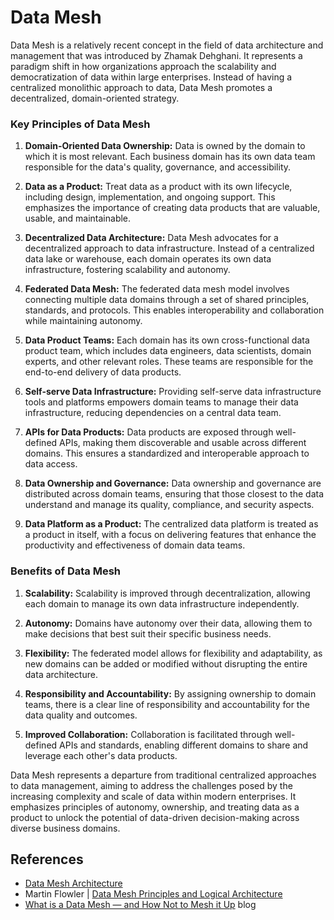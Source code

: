 # Data Mesh

Data Mesh is a relatively recent concept in the field of data architecture and management that was introduced by Zhamak Dehghani. It represents a paradigm shift in how organizations approach the scalability and democratization of data within large enterprises. Instead of having a centralized monolithic approach to data, Data Mesh promotes a decentralized, domain-oriented strategy.

### Key Principles of Data Mesh

1. **Domain-Oriented Data Ownership:**
   Data is owned by the domain to which it is most relevant. Each business domain has its own data team responsible for the data's quality, governance, and accessibility.

2. **Data as a Product:**
   Treat data as a product with its own lifecycle, including design, implementation, and ongoing support. This emphasizes the importance of creating data products that are valuable, usable, and maintainable.

3. **Decentralized Data Architecture:**
   Data Mesh advocates for a decentralized approach to data infrastructure. Instead of a centralized data lake or warehouse, each domain operates its own data infrastructure, fostering scalability and autonomy.

4. **Federated Data Mesh:**
   The federated data mesh model involves connecting multiple data domains through a set of shared principles, standards, and protocols. This enables interoperability and collaboration while maintaining autonomy.

5. **Data Product Teams:**
   Each domain has its own cross-functional data product team, which includes data engineers, data scientists, domain experts, and other relevant roles. These teams are responsible for the end-to-end delivery of data products.

6. **Self-serve Data Infrastructure:**
   Providing self-serve data infrastructure tools and platforms empowers domain teams to manage their data infrastructure, reducing dependencies on a central data team.

7. **APIs for Data Products:**
   Data products are exposed through well-defined APIs, making them discoverable and usable across different domains. This ensures a standardized and interoperable approach to data access.

8. **Data Ownership and Governance:**
   Data ownership and governance are distributed across domain teams, ensuring that those closest to the data understand and manage its quality, compliance, and security aspects.

9. **Data Platform as a Product:**
   The centralized data platform is treated as a product in itself, with a focus on delivering features that enhance the productivity and effectiveness of domain data teams.

### Benefits of Data Mesh

1. **Scalability:**
   Scalability is improved through decentralization, allowing each domain to manage its own data infrastructure independently.

2. **Autonomy:**
   Domains have autonomy over their data, allowing them to make decisions that best suit their specific business needs.

3. **Flexibility:**
   The federated model allows for flexibility and adaptability, as new domains can be added or modified without disrupting the entire data architecture.

4. **Responsibility and Accountability:**
   By assigning ownership to domain teams, there is a clear line of responsibility and accountability for the data quality and outcomes.

5. **Improved Collaboration:**
   Collaboration is facilitated through well-defined APIs and standards, enabling different domains to share and leverage each other's data products.

Data Mesh represents a departure from traditional centralized approaches to data management, aiming to address the challenges posed by the increasing complexity and scale of data within modern enterprises. It emphasizes principles of autonomy, ownership, and treating data as a product to unlock the potential of data-driven decision-making across diverse business domains.

## References

* [Data Mesh Architecture](https://www.datamesh-architecture.com/)
* Martin Flowler | [Data Mesh Principles and Logical Architecture](https://martinfowler.com/articles/data-mesh-principles.html)
* [What is a Data Mesh — and How Not to Mesh it Up](https://www.montecarlodata.com/blog-what-is-a-data-mesh-and-how-not-to-mesh-it-up/) blog
